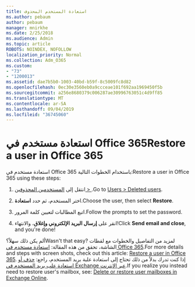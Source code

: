 ```yaml
---
title: استعادة المستخدم المحذوف
ms.author: pebaum
author: pebaum
manager: mnirkhe
ms.date: 2/25/2018
ms.audience: Admin
ms.topic: article
ROBOTS: NOINDEX, NOFOLLOW
localization_priority: Normal
ms.collection: Adm_O365
ms.custom:
- "73"
- "1200013"
ms.assetid: dae7b5b0-1003-40bd-b59f-8c5009fc8d82
ms.openlocfilehash: 0ec30e3560eb0a9ccceae101f692aa1969450f5b
ms.sourcegitcommit: a256e8680379c006287ae30996763051c4d9ff85
ms.translationtype: MT
ms.contentlocale: ar-SA
ms.lasthandoff: 09/04/2019
ms.locfileid: "36745060"
---
```

# <a name="restore-a-user-in-office-365"></a><span data-ttu-id="95efe-102">استعادة مستخدم في Office 365</span><span class="sxs-lookup"><span data-stu-id="95efe-102">Restore a user in Office 365</span></span>

<span data-ttu-id="95efe-103">استعادة مستخدم في Office 365 باستخدام الخطوات التالية:</span><span class="sxs-lookup"><span data-stu-id="95efe-103">Restore a user in Office 365 using these steps:</span></span>
  
1. <span data-ttu-id="95efe-104">انتقل إلى [المستخدمين المحذوفين \> ](https://admin.microsoft.com/adminportal/home#/deletedusers).</span><span class="sxs-lookup"><span data-stu-id="95efe-104">Go to [Users \> Deleted users](https://admin.microsoft.com/adminportal/home#/deletedusers).</span></span>

2. <span data-ttu-id="95efe-105">اختر المستخدم، ثم حدد **استعادة**.</span><span class="sxs-lookup"><span data-stu-id="95efe-105">Choose the user, then select **Restore**.</span></span>

3. <span data-ttu-id="95efe-106">اتبع المطالبات لتعيين كلمة المرور.</span><span class="sxs-lookup"><span data-stu-id="95efe-106">Follow the prompts to set the password.</span></span>

4. <span data-ttu-id="95efe-107">انقر على **إرسال البريد الإلكتروني وإغلاق**، والانتهاء!</span><span class="sxs-lookup"><span data-stu-id="95efe-107">Click **Send email and close**, and you're done!</span></span>

<span data-ttu-id="95efe-108">ألم يكن ذلك سهلاً؟</span><span class="sxs-lookup"><span data-stu-id="95efe-108">Wasn't that easy?</span></span> <span data-ttu-id="95efe-109">لمزيد من التفاصيل والخطوات مع لقطات الشاشة، تحقق من هذه المقالة: [استعادة مستخدم في Office 365](https://docs.microsoft.com/office365/admin/add-users/restore-user).</span><span class="sxs-lookup"><span data-stu-id="95efe-109">For more details and steps with screen shots, check out this article: [Restore a user in Office 365](https://docs.microsoft.com/office365/admin/add-users/restore-user).</span></span> <span data-ttu-id="95efe-110">إذا كنت تدرك بدلاً من ذلك تحتاج إلى استعادة علبة بريد المستخدم، راجع: [حذف أو استعادة علب بريد المستخدم في Exchange عبر الإنترنت](https://docs.microsoft.com/exchange/recipients-in-exchange-online/delete-or-restore-mailboxes).</span><span class="sxs-lookup"><span data-stu-id="95efe-110">If you realize you instead need to restore user's mailbox, see: [Delete or restore user mailboxes in Exchange Online](https://docs.microsoft.com/exchange/recipients-in-exchange-online/delete-or-restore-mailboxes).</span></span>